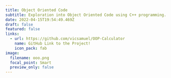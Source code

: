 ```yaml
---
title: Object Oriented Code
subtitle: Exploration into Object Oriented Code using C++ programming.
date: 2022-04-15T19:54:49.469Z
draft: false
featured: false
links:
  - url: https://github.com/vicsamuel/OOP-Calculator
    name: GitHub Link to the Project!
    icon_pack: fab
image:
  filename: ooo.png
  focal_point: Smart
  preview_only: false
---
```

